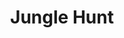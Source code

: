 ---
layout: video
series: Mike and Bootsy
episode: 14
title: Jungle Hunt
permalink: /mike-and-bootsy/episode-14
video_id: iP29Wjx-bj0
release_date: 2016-03-30
platforms:
  - Atari 2600
short_platforms:
  - Atari 2600
thumbnails:
games:
  - Jungle Hunt
current_description: |
  Mike and Bootsy play Jungle Hunt, one of the most classic Atari 2600 titles. (Initially released as Jungle King in the arcade)
---